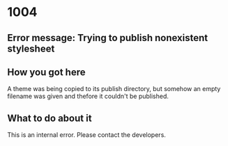 # 1004

## Error message: Trying to publish nonexistent stylesheet

## How you got here

A theme was being copied to its publish directory, but somehow an empty filename was given
and thefore it couldn't be published.

## What to do about it

This is an internal error. Please contact the developers.


